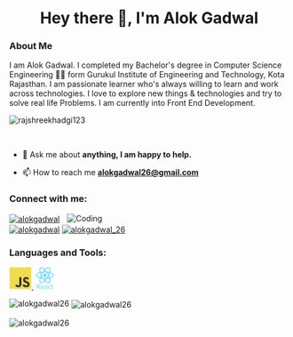 <h1 align="center">Hey there 👋, I'm Alok Gadwal </h1>
<h3 align="left">About Me</h3>

<p align="left">I am Alok Gadwal. I completed my Bachelor's degree in Computer Science Engineering 👩‍🎓 form Gurukul Institute of Engineering and Technology, Kota Rajasthan. I am passionate learner who's always willing to learn and work across technologies. I love to explore new things & technologies and try to solve real life Problems. I am currently into Front End Development.</p>

<p align="left"> <img src="https://komarev.com/ghpvc/?username=rajshreekhadgi123&label=Profile%20views&color=0e75b6&style=flat" alt="rajshreekhadgi123" /> </p>

<p align="left"> <a href="https://twitter.com/" target="blank"><img src="https://img.shields.io/twitter/follow/?logo=twitter&style=for-the-badge" alt="" /></a> </p>

- 💬 Ask me about **anything, I am happy to help.**

- 📫 How to reach me **alokgadwal26@gmail.com**

<h3 align="left">Connect with me:</h3>
<img align="right" alt="Coding" width="400" src="https://cdn.dribbble.com/users/1162077/screenshots/3848914/programmer.gif">
<p align="left">
<a href="https://linkedin.com/in/alokgadwal" target="blank"><img align="center" src="https://raw.githubusercontent.com/rahuldkjain/github-profile-readme-generator/master/src/images/icons/Social/linked-in-alt.svg" alt="alokgadwal" height="30" width="40" /></a>
<a href="https://fb.com/alokgadwal" target="blank"><img align="center" src="https://raw.githubusercontent.com/rahuldkjain/github-profile-readme-generator/master/src/images/icons/Social/facebook.svg" alt="alokgadwal" height="30" width="40" /></a>
<a href="https://instagram.com/alokgadwal_26" target="blank"><img align="center" src="https://raw.githubusercontent.com/rahuldkjain/github-profile-readme-generator/master/src/images/icons/Social/instagram.svg" alt="alokgadwal_26" height="30" width="40" /></a>
</p>

<h3 align="left">Languages and Tools:</h3>
<p align="left" dir="auto">     <a href="https://developer.mozilla.org/en-US/docs/Web/JavaScript" rel="nofollow"> <img src="https://raw.githubusercontent.com/devicons/devicon/master/icons/javascript/javascript-original.svg" alt="javascript" width="40" height="40" style="max-width: 100%;"> </a>    <a href="https://reactjs.org/" rel="nofollow"> <img src="https://raw.githubusercontent.com/devicons/devicon/master/icons/react/react-original-wordmark.svg" alt="react" width="40" height="40" style="max-width: 100%;"> </a></p>

<p><img align="left" src="https://github-readme-stats.vercel.app/api/top-langs?username=alokgadwal26&show_icons=true&locale=en&layout=compact" alt="alokgadwal26" /></p>

<p>&nbsp;<img align="center" src="https://github-readme-stats.vercel.app/api?username=alokgadwal26&show_icons=true&locale=en" alt="alokgadwal26"/></p>

<p><img align="center" src="https://github-readme-streak-stats.herokuapp.com/?user=alokgadwal26&" alt="alokgadwal26" /></p>
